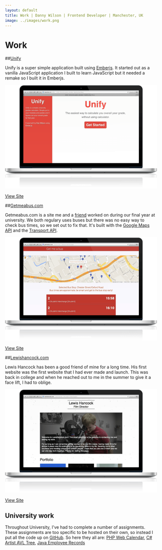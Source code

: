 ```yaml
---
layout: default
title: Work | Danny Wilson | Frontend Developer | Manchester, UK
image: ../images/work.png
---
```


# Work

##[Unify](http://danwilson.co/unify)

Unify is a super simple application built using [Emberjs](http://emberjs.com). It started out as a vanilla JavaScript application I built to learn JavaScript but it needed a remake so I built it in Emberjs.

<img src="../images/unify.png" alt="Unify">

<p class="view--site">
<a href="http://danwilson.co/unify" class="view--site--btn">View Site</a>
</p>

##[Getmeabus.com](http://getmeabus.com)

Getmeabus.com is a site me and a [friend](http://syeefkarim.com) worked on during our final year at university. We both regulary uses buses but there was no easy way to check bus times, so we set out to fix that. It's built with the [Google Maps API](https://developers.google.com/maps/) and the [Transport API](http://transportapi.com/).

<img src="../images/getmeabus.png" alt="Getmeabus.com">

<p class="view--site">
<a href="http://getmeabus.com" class="view--site--btn">View Site</a>
</p>

##[Lewishancock.com](http://lewishancock.com)

Lewis Hancock has been a good friend of mine for a long time. His first website was the first website that I had ever made and launch. This was back in college and when he reached out to me in the summer to give it a face lift, I had to oblige.

<img src="../images/lewishancock.png" alt="LewisHancock.com">

<p class="view--site">
<a href="http://lewishancock.com" class="view--site--btn">View Site</a>
</p>

## University work
Throughout University, I've had to complete a number of assignments. These assignments are too specific to be hosted on their own, so instead I put all the code up on [GitHub](http://github.com/wilsonand1). So here they all are: [PHP Web Calendar](https://github.com/wilsonand1/web-calendar), [C# Artist AVL Tree](https://github.com/wilsonand1/Artist-AVL-Tree), [Java Employee Records](https://github.com/wilsonand1/Employee-Record)